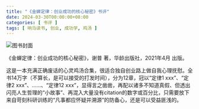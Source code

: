 ```yaml
---
title: "《金蝉定律：创业成功的核心秘密》书评"
date: 2024-03-30T00:00:00+08:00
categories: [ 书评 ]
tags: [ 响马读书, 创业, 成功学, 鸡汤 ]
---
```


<div class="p-3 text-center">
  <img class="img-fluid" src="/images/2024/0330-1/book-cover.png" alt="图书封面">
</div>

 《金蝉定律：创业成功的核心秘密》，谢普 著，华龄出版社，2021年4月 出版。

这是一本充满正确废话的心灵鸡汤合集，很适合独自创业路上做自我心理抚慰。全书14万字（不算长，是可以接受的打发时间），分为12章，冠以“定律1 xxx”、“定律2 xxx”、……、“定律12 xxx”，显得言之凿凿，再配以诸多不知道真假、但透出闪亮人生哲理的“小故事”、再混入大量没有citation的数字或百分比，只需要放下来自苛刻科研训练的“凡事都应怀疑并溯源”的防备心，还是可以受益匪浅的。
